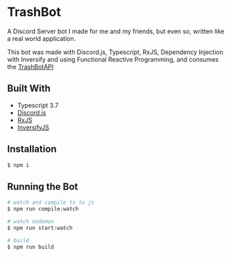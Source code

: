 # TrashBot

A Discord Server bot I made for me and my friends, but even so, written like a real world application.

This bot was made with Discord.js, Typescript, RxJS, Dependency Injection with Inversify and using Functional Reactive Programming, and consumes the [TrashBotAPI](https://github.com/AcePetrucci/TrashBotAPI)

## Built With
 - Typescript 3.7
 - [Discord.js](https://github.com/discordjs/discord.js)
 - [RxJS](https://rxjs-dev.firebaseapp.com)
 - [InversifyJS](https://github.com/inversify/InversifyJS)

## Installation
```bash
$ npm i
```

## Running the Bot
```bash
# watch and compile ts to js
$ npm run compile:watch

# watch nodemon
$ npm run start:watch

# build
$ npm run build
```
